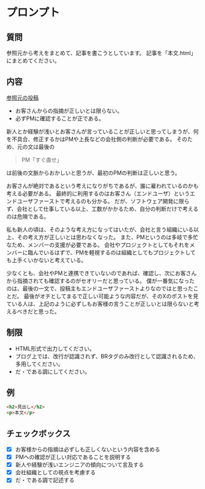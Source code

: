 # プロンプト

## 質問

参照元から考えをまとめて、記事を書こうとしています。
記事を「本文.html」にまとめてください。

## 内容

[参照元の投稿](https://x.com/fumokmm/status/1912297594681978971)

- お客さんからの指摘が正しいとは限らない。
- 必ずPMに確認することが正である。

新人とか経験が浅いとお客さんが言っていることが正しいと思ってしまうが、何を不具合、修正するかはPMや上長などの会社側の判断が必要である。
そのため、元の文は最後の

> PM「すぐ直せ」

は前後の文脈からおかしいと思うが、最初のPMの判断は正しいと思う。

お客さんが絶対であるという考えになりがちであるが、誰に雇われているのかも考える必要がある。
最終的に利用するのはお客さん（エンドユーザ）というエンドユーザファーストで考えるのも分かる。
だが、ソフトウェア開発に限らず、会社として仕事している以上、工数がかかるため、自分の判断だけで考えるのは危険である。

私も新人の頃は、そのような考え方になってはいたが、会社と言う組織にいる以上、その考え方が正しいとは思わなくなった。
また、PMというのは多岐で多忙なため、メンバーの支援が必要である。
会社やプロジェクトとしてもそれをメンバーに臨んでいるはずで、PMを軽視するのは組織としてもプロジェクトしても上手くいかないと考えている。

少なくとも、会社やPMと連携できていないのであれば、確認し、次にお客さんから指摘されても確認するのがセオリーだと思っている。
僕が一番気になったのは、最後の一文で、投稿主もエンドユーザファーストよりなのではと思ったことだ。
最後がオチとしてまるで正しい可能ような内容だが、そのXのポストを見ている人は、上記のように必ずしもお客様の言うことが正しいとは限らないと考えるべきだと思った。

## 制限

- HTML形式で出力してください。
- ブログ上では、改行が認識されず、BRタグのみ改行として認識されるため、多用してください。
- だ・である調にしてください。

## 例

```html
<h2>見出し</h2>
<p>本文</p>
```

## チェックボックス

- [x] お客様からの指摘は必ずしも正しくないという内容を含める
- [x] PMへの確認が正しい対応であることを説明する
- [x] 新人や経験が浅いエンジニアの傾向について言及する
- [x] 会社組織としての視点を考慮する
- [x] だ・である調で記述する
